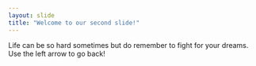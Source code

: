 ```yaml
---
layout: slide
title: "Welcome to our second slide!"
---
```

Life can be so hard sometimes but do remember to fight for your dreams. 
Use the left arrow to go back!

